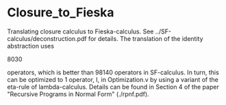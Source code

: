 # Closure_to_Fieska

Translating closure calculus to Fieska-calculus. See ../SF-calculus/deconstruction.pdf for details. The translation of the identity abstraction uses 

8030 

operators, which is better than 98140 operators in SF-calculus. In
turn, this can be optimized to 1 operator, I, in Optimization.v by
using a variant of the eta-rule of lambda-calculus. Details can be
found in Section 4 of the paper "Recursive Programs in Normal Form"
(./rpnf.pdf).

